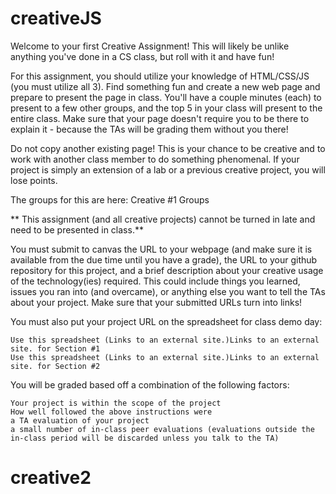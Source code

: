 # creativeJS
Welcome to your first Creative Assignment! This will likely be unlike anything you've done in a CS class, but roll with it and have fun!

For this assignment, you should utilize your knowledge of HTML/CSS/JS (you must utilize all 3). Find something fun and create a new web page and prepare to present the page in class. You'll have a couple minutes (each) to present to a few other groups, and the top 5 in your class will present to the entire class. Make sure that your page doesn't require you to be there to explain it - because the TAs will be grading them without you there!

Do not copy another existing page! This is your chance to be creative and to work with another class member to do something phenomenal. If your project is simply an extension of a lab or a previous creative project, you will lose points.

The groups for this are here: Creative #1 Groups

** This assignment (and all creative projects) cannot be turned in late and need to be presented in class.**

You must submit to canvas the URL to your webpage (and make sure it is available from the due time until you have a grade), the URL to your github repository for this project, and a brief description about your creative usage of the technology(ies) required. This could include things you learned, issues you ran into (and overcame), or anything else you want to tell the TAs about your project. Make sure that your submitted URLs turn into links!

You must also put your project URL on the spreadsheet for class demo day:

    Use this spreadsheet (Links to an external site.)Links to an external site. for Section #1
    Use this spreadsheet (Links to an external site.)Links to an external site. for Section #2

You will be graded based off a combination of the following factors:

    Your project is within the scope of the project
    How well followed the above instructions were
    a TA evaluation of your project
    a small number of in-class peer evaluations (evaluations outside the in-class period will be discarded unless you talk to the TA)

# creative2
